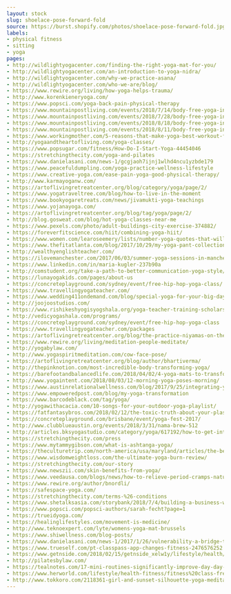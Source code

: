 ```yaml
---
layout: stock
slug: shoelace-pose-forward-fold
source: https://burst.shopify.com/photos/shoelace-pose-forward-fold.jpg
labels:
- physical fitness
- sitting
- yoga
pages:
- http://wildlightyogacenter.com/finding-the-right-yoga-mat-for-you/
- http://wildlightyogacenter.com/an-introduction-to-yoga-nidra/
- http://wildlightyogacenter.com/why-we-practice-asana/
- http://wildlightyogacenter.com/who-we-are/blog/
- https://www.rewire.org/living/how-yoga-helps-trauma/
- http://www.korenkieneryoga.com/
- https://www.popsci.com/yoga-back-pain-physical-therapy
- https://www.mountainpostliving.com/events/2018/7/14/body-free-yoga-in-the-park
- https://www.mountainpostliving.com/events/2018/7/28/body-free-yoga-in-the-park
- https://www.mountainpostliving.com/events/2018/8/18/body-free-yoga-in-the-park
- https://www.mountainpostliving.com/events/2018/8/11/body-free-yoga-in-the-park
- https://www.workingmother.com/5-reasons-that-make-yoga-best-workout-for-working-moms
- http://yogaandtheartofliving.com/yoga-classes/
- https://www.popsugar.com/fitness/How-Do-I-Start-Yoga-44454046
- https://stretchingthecity.com/yoga-and-pilates
- https://www.danielasani.com/news-1/gcgjaoh7ijnj1wlhd4ncu1yzbde179
- https://www.peacefuldumpling.com/yoga-practice-wellness-lifestyle
- https://www.creative-yoga.com/ease-pain-yoga-good-physical-therapy/
- http://www.karmayoganw.com/
- https://artoflivingretreatcenter.org/blog/category/yoga/page/2/
- https://www.yogatraveltree.com/blog/how-to-live-in-the-moment
- https://www.bookyogaretreats.com/news/jivamukti-yoga-teachings
- https://www.yojanayoga.com/
- https://artoflivingretreatcenter.org/blog/tag/yoga/page/2/
- http://blog.gosweat.com/blog/hot-yoga-classes-near-me
- https://www.pexels.com/photo/adult-buildings-city-exercise-374882/
- https://foreverfitscience.com/hiit/combining-yoga-hiit/
- https://www.women.com/learoseemery/lists/number-yoga-quotes-that-will-inspire-you-to-live-your-best-life
- https://www.thefitatlanta.com/blog/2017/10/29/my-yoga-pant-collection-is-worth-more-than-my-condo
- http://wealthyenglishteacher.com/
- https://ilovemanchester.com/2017/06/03/summer-yoga-sessions-in-manchester-that-could-extend-your-life.aspx
- https://www.linkedin.com/in/maria-kugler-237b90a
- http://comstudent.org/take-a-path-to-better-communication-yoga-style/
- https://lunayogakids.com/pages/about-us
- https://concreteplayground.com/sydney/event/free-hip-hop-yoga-class/
- https://www.travellingyogateacher.com/
- https://www.wedding411ondemand.com/blog/special-yoga-for-your-big-day-prep/
- http://joojoostudios.com/
- https://www.rishikeshyogisyogshala.org/yoga-teacher-training-scholarship-india/
- http://vedicyogashala.com/programs/
- https://concreteplayground.com/sydney/event/free-hip-hop-yoga-class
- https://www.travellingyogateacher.com/packages
- https://artoflivingretreatcenter.org/blog/the-practice-niyamas-on-the-mat/
- https://www.rewire.org/living/meditation-people-meditate/
- http://yogabylaw.com/
- http://www.yogaspiritmeditation.com/cow-face-pose/
- https://artoflivingretreatcenter.org/blog/author/bhartiverma/
- http://thepinknotion.com/most-incredible-body-transforming-yoga/
- https://barefootandbalancedlife.com/2018/04/02/4-yoga-mats-to-transform-your-practice/
- http://www.yogaintent.com/2018/08/03/12-morning-yoga-poses-morning/
- https://www.austinrelationalwellness.com/blog/2017/9/25/integrating-yoga-with-the-enneagram-with-abi-robins
- https://www.empoweredpost.com/blog/my-yoga-transformation
- https://www.barcodeblack.com/tag/yoga/
- http://yogawithacacia.com/10-songs-for-your-outdoor-yoga-playlist/
- https://fatfantasybros.com/2018/02/12/the-toxic-truth-about-your-plastic-yoga-mat/
- https://concreteplayground.com/brisbane/event/yoga-fest-2017/
- http://www.clubblueaustin.org/events/2018/3/31/nama-brew-512
- http://articles.bksyogastudio.com/category/yoga/617192/how-to-get-into-yoga-without-being-good-at-it
- https://stretchingthecity.com/press
- https://www.mytammygibson.com/what-is-ashtanga-yoga/
- https://theculturetrip.com/north-america/usa/maryland/articles/the-best-outdoor-workout-classes-in-baltimore/
- https://www.wisdomweightloss.com/the-ultimate-yoga-burn-review/
- https://stretchingthecity.com/our-story
- https://www.newszii.com/skin-benefits-from-yoga/
- https://www.veedausa.com/blogs/news/how-to-relieve-period-cramps-naturally
- https://www.rewire.org/author/bnordli/
- https://safespace-yoga.com/
- https://stretchingthecity.com/terms-%26-conditions
- https://www.shetalksasia.com/storybank/2018/7/4/building-a-business-with-love
- https://www.popsci.com/popsci-authors/sarah-fecht?page=1
- https://trueidyoga.com/
- https://healinglifestyles.com/movement-is-medicine/
- http://www.teknoexpert.com/lyte/womens-yoga-mat-brussels
- https://www.shiwellness.com/blog-posts/
- https://www.danielasani.com/news-1/2017/1/26/vulnerability-a-bridge-through-better-connections
- https://www.trueself.com/pt-classpass-app-changes-fitness-2476576252.html
- https://www.getnside.com/2018/02/15/getnside_xelw1y/lifestyle/health/1218/7-stretches-for-reducing-morning-stiffness/
- http://pilatesbylaw.com/
- https://tealnotes.com/17-mini-routines-significantly-improve-day-day-life-definitely-try/
- https://www.herworld.com/lifestyle/health-fitness/fitness%20class-free-singapore
- http://www.tokkoro.com/2118361-girl-and-sunset-silhouette-yoga-meditation-girl-on-the-background-of.html
---
```

